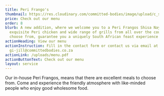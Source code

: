 ```yaml
---
title: Peri Frango's
thumbnail: https://res.cloudinary.com/committed-bodies/image/upload/c_scale,f_auto,q_auto,w_600/v1642662882/services/Committed-Bodies-Meals-Delivery-meal-prep-2.png
price: Check out our menu
order: 8
blurb: A new addition, where we welcome you to a Peri Frangos Shisa Nayama. Our
  exquisite Peri chicken and wide range of grills from all over the country to
  choose from, guarantee you a uniquely South African feast experience!
actionHeading: View our menu
actionInstruction: Fill in the contact form or contact us via email at
  gi-jill@committedbodies.co.za
actionLink: /uploads/menu.pdf
actionButtonText: Check out our menu
layout: service
---
```

Our in-house Peri Frangos, means that there are excellent meals to choose from. Come and experience the friendly atmosphere with like-minded people who enjoy good wholesome food.